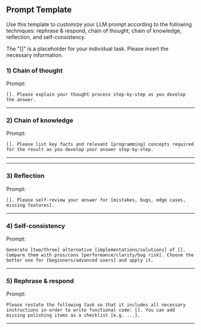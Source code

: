 ## Prompt Template

Use this template to customize your LLM prompt according to the following techniques: rephrase & respond, chain of thought, chain of knowledge, reflection, and self-consistency.

The "[]" is a placeholder for your individual task. Please insert the necessary information.


### 1) Chain of thought 

Prompt:
```
[]. Please explain your thought process step-by-step as you develop the answer.

```

---

### 2) Chain of knowledge

Prompt:
```
[]. Please list key facts and relevant [programming] concepts required for the result as you develop your answer step-by-step.
```

---

---

### 3) Reflection

Prompt:
```
[]. Please self-review your answer for [mistakes, bugs, edge cases, missing features].
```

---

### 4) Self-consistency

Prompt:
```
Generate [two/three] alternative [implementations/solutions] of []. Compare them with pros/cons [performance/clarity/bug risk]. Choose the better one for [beginners/advanced users] and apply it.
```

---


### 5) Rephrase & respond


Prompt:
```
Please restate the following task so that it includes all necessary instructions in order to write functional code: []. You can add missing polishing items as a checklist [e.g. ...].
```

---
